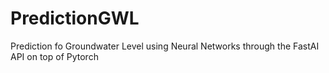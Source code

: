 # PredictionGWL
Prediction fo Groundwater Level using Neural Networks through the FastAI API on top of Pytorch
